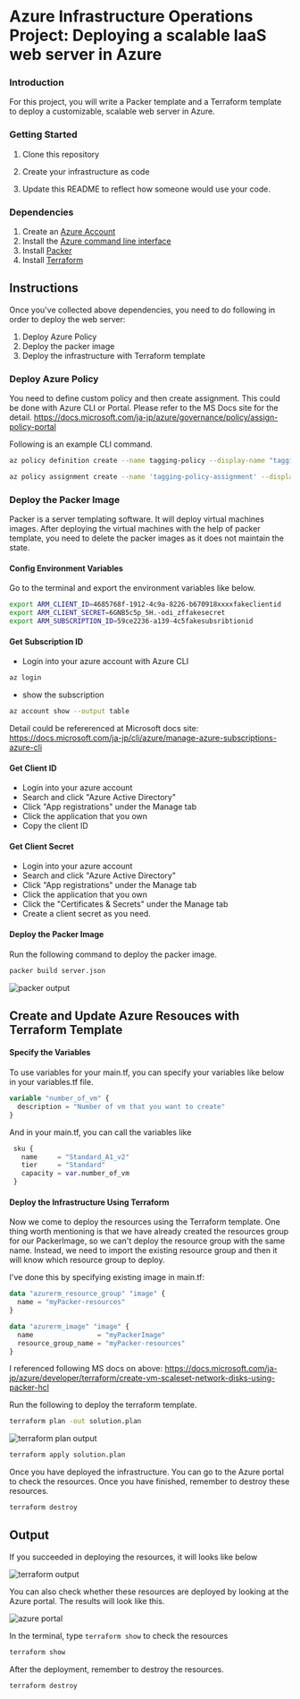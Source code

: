 # Azure Infrastructure Operations Project: Deploying a scalable IaaS web server in Azure

### Introduction
For this project, you will write a Packer template and a Terraform template to deploy a customizable, scalable web server in Azure.

### Getting Started
1. Clone this repository

2. Create your infrastructure as code

3. Update this README to reflect how someone would use your code.

### Dependencies
1. Create an [Azure Account](https://portal.azure.com) 
2. Install the [Azure command line interface](https://docs.microsoft.com/en-us/cli/azure/install-azure-cli?view=azure-cli-latest)
3. Install [Packer](https://www.packer.io/downloads)
4. Install [Terraform](https://www.terraform.io/downloads.html)

## Instructions

Once you've collected above dependencies, you need to do following in order to deploy the web server: 

1. Deploy Azure Policy 
2. Deploy the packer image
3. Deploy the infrastructure with Terraform template

### Deploy Azure Policy

You need to define custom policy and then create assignment.
This could be done with Azure CLI or Portal.
Please refer to the MS Docs site for the detail.
https://docs.microsoft.com/ja-jp/azure/governance/policy/assign-policy-portal

Following is an example CLI command.
```bash
az policy definition create --name tagging-policy --display-name "tagging-policy" --description "all indexed resources in your subscription have tags and deny deployment if they do not." --rules ./policy.json --mode All
```

```bash
az policy assignment create --name 'tagging-policy-assignment' --display-name "tagging-policy assignment" --scope /subscriptions/27bd7560-82af-4c98-9e73-be3447167035 --policy /subscriptions/27bd7560-82af-4c98-9e73-be3447167035/providers/Microsoft.Authorization/policyDefinitions/tagging-policy
```


###  Deploy the Packer Image

Packer is a server templating software. It will deploy virtual machines images. After deploying the virtual machines with the help of packer template, you need to delete the packer images as it does not maintain the state.

####  Config Environment Variables

Go to the terminal and export the environment variables like below.

```bash
export ARM_CLIENT_ID=4685768f-1912-4c9a-8226-b670918xxxxfakeclientid
export ARM_CLIENT_SECRET=6GNB5c5p_5H.-odi_zffakesecret
export ARM_SUBSCRIPTION_ID=59ce2236-a139-4c5fakesubsribtionid
```

####  Get Subscription ID

* Login into your azure account with Azure CLI
```bash
az login
```

* show the subscription 
```bash
az account show --output table
```

Detail could be refererenced at Microsoft docs site:
https://docs.microsoft.com/ja-jp/cli/azure/manage-azure-subscriptions-azure-cli

####  Get Client ID

* Login into your azure account
* Search and click "Azure Active Directory"
* Click "App registrations" under the Manage tab
* Click the application that you own
* Copy the client ID

#### Get Client Secret

* Login into your azure account
* Search and click "Azure Active Directory"
* Click "App registrations" under the Manage tab
* Click the application that you own
* Click the "Certificates & Secrets" under the Manage tab
* Create a client secret as you need.



####  Deploy the Packer Image   

Run the following command to deploy the packer image.

```bash
packer build server.json
```

![packer output](./images/packeroutput.png)

## Create and Update Azure Resouces with Terraform Template

####  Specify the Variables 

To use variables for your main.tf, you can specify your variables like below in your variables.tf file.

```tf
variable "number_of_vm" {
  description = "Number of vm that you want to create"
}
```

And in your main.tf, you can call the variables like

```tf
 sku {
   name     = "Standard_A1_v2"
   tier     = "Standard"
   capacity = var.number_of_vm
 }
```

####  Deploy the Infrastructure Using Terraform 

Now we come to deploy the resources using the Terraform template. One thing worth mentioning is that we have already created the resources group for our PackerImage, so we can't deploy the resource group with the same name. Instead, we need to import the existing resource group and then it will know which resource group to deploy. 

I've done this by specifying existing image in main.tf:

```tf
data "azurerm_resource_group" "image" {
  name = "myPacker-resources"
}

data "azurerm_image" "image" {
  name                = "myPackerImage"
  resource_group_name = "myPacker-resources"
}
```
I referenced following MS docs on above:
https://docs.microsoft.com/ja-jp/azure/developer/terraform/create-vm-scaleset-network-disks-using-packer-hcl

Run the following to deploy the terraform template.

```bash
terraform plan -out solution.plan
```

![terraform plan output](./images/terraformoutput.png)

```bash
terraform apply solution.plan
```

Once you have deployed the infrastructure. You can go to the Azure portal to check the resources. Once you have finished, remember to destroy these resources.

```bash
terraform destroy
```

## Output

If you succeeded in deploying the resources, it will looks like below

![terraform output](./images/output.png)

You can also check whether these resources are deployed by looking at the Azure portal. The results will look like this.

![azure portal](./images/azureportal.png)

In the terminal, type `terraform show` to check the resources

```bash
terraform show
```

After the deployment, remember to destroy the resources.

``` bash
terraform destroy
```